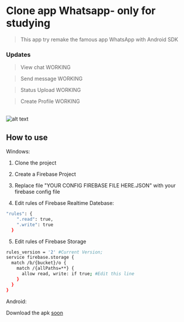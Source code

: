 # Clone app Whatsapp- only for studying
> This app try remake the famous app WhatsApp with Android SDK



### Updates
> View chat WORKING

> Send message WORKING

> Status Upload WORKING

> Create Profile WORKING
<br>


<img src="https://user-images.githubusercontent.com/59422918/78160904-08468600-741b-11ea-90ee-529e29d96b4c.png" alt="alt text" >


## How to use

Windows:

1. Clone the project

2. Create a Firebase Project

3. Replace file "YOUR CONFIG FIREBASE FILE HERE.JSON" with your firebase config file

4. Edit rules of Firebase Realtime Datebase:
```bash
"rules": {
    ".read": true,
    ".write": true
  }
```
5. Edit rules of Firebase Storage
```bash
rules_version = '2' #Current Version;
service firebase.storage {
  match /b/{bucket}/o {
    match /{allPaths=**} {
      allow read, write: if true; #Edit this line
    }
  }
}

```




Android:

Download the apk [soon](https://github.com/0.apk)



